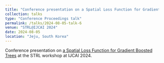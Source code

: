 ```yaml
---
title: "Conference presentation on a Spatial Loss Function for Gradient Boosted Trees"
collection: talks
type: "Conference Proceedings talk"
permalink: /talks/2024-08-05-talk-6
venue: "STRL@IJCAI 2024"
date: 2024-08-05
location: "Jeju, South Korea"
---
```


Conference presentation on [a Spatial Loss Function for Gradient Boosted Trees]({{site.data.publications.main[3].pdf}}) at the STRL workshop at IJCAI 2024.


